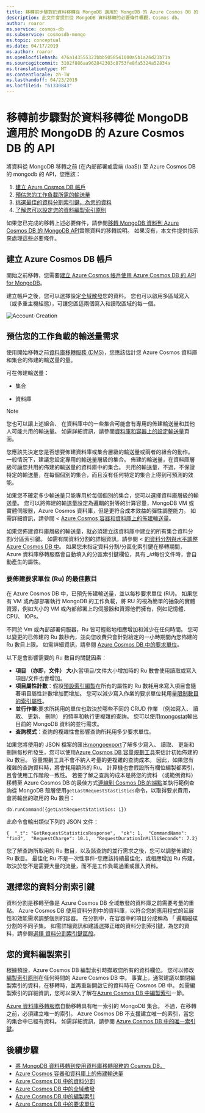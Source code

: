 ```yaml
---
title: 移轉前步驟對於資料移轉從 MongoDB 適用於 MongoDB 的 Azure Cosmos DB 的 API
description: 此文件會提供從 MongoDB 資料移轉的必要條件概觀，Cosmos db。
author: roaror
ms.service: cosmos-db
ms.subservice: cosmosdb-mongo
ms.topic: conceptual
ms.date: 04/17/2019
ms.author: roaror
ms.openlocfilehash: 476a143555323bbb5058541000a5b1a26d23b71a
ms.sourcegitcommit: 3102f886aa962842303c8753fe8fa5324a52834a
ms.translationtype: MT
ms.contentlocale: zh-TW
ms.lasthandoff: 04/23/2019
ms.locfileid: "61330843"
---
```

# <a name="pre-migration-steps-for-data-migrations-from-mongodb-to-azure-cosmos-dbs-api-for-mongodb"></a>移轉前步驟對於資料移轉從 MongoDB 適用於 MongoDB 的 Azure Cosmos DB 的 API

將資料從 MongoDB 移轉之前 (在內部部署或雲端 (IaaS)) 至 Azure Cosmos DB 的 mongodb 的 API，您應該：

1. [建立 Azure Cosmos DB 帳戶](#create-account)
2. [預估您的工作負載所需的輸送量](#estimate-throughput)
3. [挑選最佳的資料分割索引鍵，為您的資料](#partitioning)
4. [了解您可以設定您的資料編製索引原則](#indexing)

如果您已完成的移轉上述必要條件，請參閱[移轉 MongoDB 資料到 Azure Cosmos DB 的 MongoDB API](../dms/tutorial-mongodb-cosmos-db.md)實際資料的移轉說明。 如果沒有，本文件提供指示來處理這些必要條件。 

## <a id="create-account"></a> 建立 Azure Cosmos DB 帳戶 

開始之前移轉，您需要[建立 Azure Cosmos 帳戶使用 Azure Cosmos DB 的 API for MongoDB](create-mongodb-dotnet.md)。 

建立帳戶之後，您可以選擇設定[全域散發](distribute-data-globally.md)您的資料。 您也可以啟用多區域寫入 （或多重主機組態），可讓您區這兩個寫入和讀取區域的每一個。

![Account-Creation](./media/mongodb-pre-migration/account-creation.png)

## <a id="estimate-throughput"></a> 預估您的工作負載的輸送量需求

使用開始移轉之前[資料庫移轉服務 (DMS)](../dms/dms-overview.md)，您應該估計您 Azure Cosmos 資料庫和集合的佈建的輸送量的量。

可在佈建輸送量：

- 集合

- 資料庫

> [!NOTE]
> 您也可以讓上述組合、 在資料庫中的一些集合可能會有專用的佈建輸送量和其他人可能共用的輸送量。 如需詳細資訊，請參閱[資料庫和容器上的設定輸送量](set-throughput.md)頁面。
>

您應該先決定您是否想要佈建資料庫或集合層級的輸送量或兩者的組合的動作。 一般情況下，建議您設定專用的輸送量層級的集合。 佈建的輸送量，在資料庫層級可讓您共用的佈建的輸送量的資料庫中的集合。 共用的輸送量，不過，不保證特定的輸送量，在每個個別的集合，而且沒有任何特定的集合上得到可預測的效能。

如果您不確定多少輸送量只能專用於每個個別的集合，您可以選擇資料庫層級的輸送量。 您可以將佈建的輸送量設定為邏輯的對等的計算容量，MongoDB VM 或實體伺服器，Azure Cosmos 資料庫，但是更符合成本效益的彈性調整能力。 如需詳細資訊，請參閱 < [Azure Cosmos 容器和資料庫上的佈建輸送量](set-throughput.md)。

如果您佈建資料庫層級的輸送量，就必須建立該資料庫中建立的所有集合資料分割/分區索引鍵。 如需有關資料分割的詳細資訊，請參閱 <<c0> [ 的資料分割與水平調整 Azure Cosmos DB 中](partition-data.md)。 如果您未指定資料分割/分區化索引鍵在移轉期間，Azure 資料庫移轉服務會自動填入的分區索引鍵欄位，具有 *_id*每份文件時，會自動產生的屬性。

### <a name="optimal-number-of-request-units-rus-to-provision"></a>要佈建要求單位 (Ru) 的最佳數目

在 Azure Cosmos DB 中，已預先佈建輸送量，並以每秒要求單位 (RU)。 如果您有 VM 或內部部署執行 MongoDB 的工作負載，將 RU 的視為簡單的抽象的實體資源，例如大小的 VM 或內部部署上的伺服器和資源他們擁有，例如記憶體、 CPU、 IOPs。 

不同於 Vm 或內部部署伺服器，Ru 皆可輕鬆地相應增加和減少在任何時間。 您可以變更的已佈建的 Ru 數秒內，並向您收費只會針對給定的一小時期間內您佈建的 Ru 數目上限。 如需詳細資訊，請參閱 [Azure Cosmos DB 中的要求單位](request-units.md)。

以下是會影響需要的 Ru 數目的關鍵因素：
- **項目 （亦即，文件） 大小**:當項目/文件大小增加時的 Ru 數會使用讀取或寫入項目/文件也會增加。
- **項目屬性計數**：假設[預設索引編製](index-overview.md)在所有的屬性的 Ru 數耗用來寫入項目會隨著項目屬性計數增加而增加。 您可以減少寫入作業的要求單位耗用量[限制數目的索引屬性](index-policy.md)。
- **並行作業**:要求所耗用的單位也取決於哪些不同的 CRUD 作業 （例如寫入、 讀取、 更新、 刪除） 的頻率和執行更複雜的查詢。 您可以使用[mongostat](https://docs.mongodb.com/manual/reference/program/mongostat/)輸出目前的 MongoDB 資料的並行需求。
- **查詢模式**：查詢的複雜性會影響查詢所耗用多少要求單位。

如果您將使用的 JSON 檔案的匯出[mongoexport](https://docs.mongodb.com/manual/reference/program/mongoexport/)了解多少寫入、 讀取、 更新和刪除每秒所發生，您可以使用[Azure Cosmos DB 容量規劃工具](https://www.documentdb.com/capacityplanner)來估計初始佈建的 Ru 數目。 容量規劃工具不會不納入考量的更複雜的查詢成本。 因此，如果您有複雜的查詢資料時，將會耗用額外的 Ru。 計算機也會假設所有欄位編製都索引，且會使用工作階段一致性。 若要了解之查詢的成本是將您的資料 （或範例資料） 移轉至 Azure Cosmos DB 的最佳方式[連線到 Cosmos DB 的端點](connect-mongodb-account.md)並執行範例查詢從 MongoDB 殼層使用`getLastRequestStastistics`命令，以取得要求費用，會將輸出的取用的 Ru 數目：

`db.runCommand({getLastRequestStatistics: 1})`

此命令會輸出類似下列的 JSON 文件：

```{  "_t": "GetRequestStatisticsResponse",  "ok": 1,  "CommandName": "find",  "RequestCharge": 10.1,  "RequestDurationInMilliSeconds": 7.2}```

您了解查詢所取用的 Ru 數目，以及該查詢的並行需求之後，您可以調整佈建的 Ru 數目。 最佳化 Ru 不是一次性事件-您應該持續最佳化，或相應增加 Ru 佈建，取決於您不是需要大量的流量，而不是工作負載過重或匯入資料。

## <a id="partitioning"></a>選擇您的資料分割索引鍵
資料分割是移轉至像是 Azure Cosmos DB 全域散發的資料庫之前需要考量的重點。 Azure Cosmos DB 使用資料分割中的資料庫，以符合您的應用程式的延展性和效能需求調整個別的容器。 在分割中，在容器中的項目分成稱為 「 邏輯磁碟分割的不同子集。 如需詳細資訊和建議選擇正確的資料分割索引鍵，為您的資料，請參閱[選擇 資料分割索引鍵區段](https://docs.microsoft.com/azure/cosmos-db/partitioning-overview#choose-partitionkey)。 

## <a id="indexing"></a>您的資料編製索引
根據預設，Azure Cosmos DB 編製索引時擷取您所有的資料欄位。 您可以修改[編製索引原則](index-policy.md)在任何時間的 Azure Cosmos DB 中。 事實上，通常建議以關閉編製索引的資料，在移轉時，並再重新開啟它的資料時在 Cosmos DB 中。 如需編製索引的詳細資訊，您可以深入了解在[Azure Cosmos DB 中編製索引](index-overview.md)一節。 

[Azure 資料庫移轉服務](../dms/tutorial-mongodb-cosmos-db.md)自動移轉具有唯一索引的 MongoDB 集合。 不過，在移轉之前，必須建立唯一的索引。 Azure Cosmos DB 不支援建立唯一的索引，當您的集合中已經有資料。 如需詳細資訊，請參閱 [Azure Cosmos DB 中的唯一索引鍵](unique-keys.md)。

## <a name="next-steps"></a>後續步驟
* [將 MongoDB 資料移轉到使用資料庫移轉服務的 Cosmos DB。](../dms/tutorial-mongodb-cosmos-db.md) 
* [Azure Cosmos 容器和資料庫上的佈建輸送量](set-throughput.md)
* [Azure Cosmos DB 中的資料分割](partition-data.md)
* [Azure Cosmos DB 中的全域散發](distribute-data-globally.md)
* [Azure Cosmos DB 中的編製索引](index-overview.md)
* [Azure Cosmos DB 中的要求單位](request-units.md)

